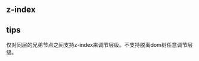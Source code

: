 ## z-index


<!-- CSSJSON.z-index.description -->

<!-- CSSJSON.z-index.syntax -->

<!-- CSSJSON.z-index.values -->

<!-- CSSJSON.z-index.compatibility -->

## tips

仅对同层的兄弟节点之间支持z-index来调节层级。不支持脱离dom树任意调节层级。

<!-- CSSJSON.z-index.reference -->